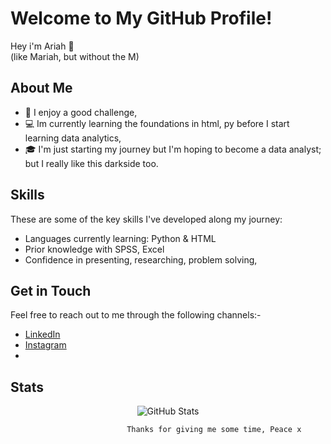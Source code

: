# Welcome to My GitHub Profile!

Hey i'm Ariah 👋 <br>
(like Mariah, but without the M) 

## About Me

- 🌱 I enjoy a good challenge, 
- 💻 Im currently learning the foundations in html, py before I start learning data analytics,
- 🎓 I'm just starting my journey but I'm hoping to become a data analyst; but I really like this darkside too. 


## Skills

These are some of the key skills I've developed along my journey:

- Languages currently learning: Python & HTML
- Prior knowledge with SPSS, Excel
- Confidence in presenting, researching, problem solving, 


## Get in Touch

Feel free to reach out to me through the following channels:- 
- [LinkedIn](https://www.linkedin.com/in/ariah-fernandes-68bb95167)
- [Instagram](https://www.instagram.com/xariyahx)
- 

## Stats

<p align="center">
  <img src="https://github-readme-stats.vercel.app/api?username=Ariah3&show_icons=true&theme=dark" alt="GitHub Stats">
</p>

                              Thanks for giving me some time, Peace x


